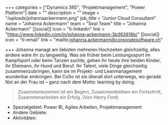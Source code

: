 +++
categories = ["Dynamics 365", "Projektmanagement", "Power Platform"]
date = ""
description = ""
image = "/uploads/johannaackermann.png"
job_title = "Junior Cloud Consultant"
name = "Johanna Ackermann"
team = "Seal Team"
title = "Johanna Ackermann"
[[social]]
icon = "ti-linkedin"
link = "https://www.linkedin.com/in/johanna-ackermann-3b362618b/"
[[social]]
icon = "ti-email"
link = "mailto:johanna.ackermann@corporatesoftware.ch"

+++
Johanna managt am liebsten mehreren Hochzeiten gleichzeitig, alles andere wäre ihr zu langweilig. Was sie früher beim Leistungssport im Kampfsport oder beim Tanzen suchte, geben ihr heute ihre beiden Kinder, ihr Ehemann, ihr Hund und Beruf. Ihr Talent, viele Dinge gleichzeitig zusammenzubringen, kann sie im Projekt- und Leanmanagement wunderbar einbringen. Bei CoSo ist sie überall dort unterwegs, wo gerade Not an der Frau ist – ganz nach dem Motto: learning by doing.

> Zusammenkommen ist ein Beginn, Zusammenbleiben ein Fortschritt, Zusammenarbeiten ein Erfolg. (Von Henry Ford)

* Spezialgebiet: Power BI, Agiles Arbeiten, Projektmanagement
* Andere Gebiete:
* Aktivitäten: